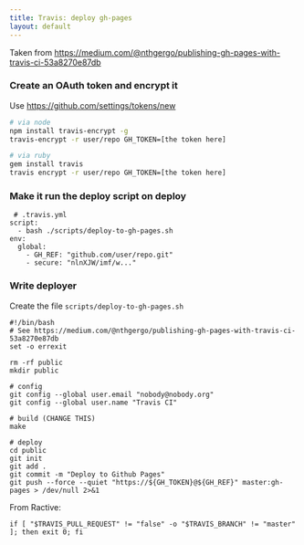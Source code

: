 ```yaml
---
title: Travis: deploy gh-pages
layout: default
---
```


Taken from https://medium.com/@nthgergo/publishing-gh-pages-with-travis-ci-53a8270e87db

### Create an OAuth token and encrypt it

Use https://github.com/settings/tokens/new

```sh
# via node
npm install travis-encrypt -g
travis-encrypt -r user/repo GH_TOKEN=[the token here]

# via ruby
gem install travis
travis encrypt -r user/repo GH_TOKEN=[the token here]
```

### Make it run the deploy script on deploy

```
 # .travis.yml
script:
  - bash ./scripts/deploy-to-gh-pages.sh
env:
  global:
    - GH_REF: "github.com/user/repo.git"
    - secure: "nlnXJW/imf/w..."
```

### Write deployer

Create the file `scripts/deploy-to-gh-pages.sh`

```
#!/bin/bash
# See https://medium.com/@nthgergo/publishing-gh-pages-with-travis-ci-53a8270e87db
set -o errexit

rm -rf public
mkdir public

# config
git config --global user.email "nobody@nobody.org"
git config --global user.name "Travis CI"

# build (CHANGE THIS)
make

# deploy
cd public
git init
git add .
git commit -m "Deploy to Github Pages"
git push --force --quiet "https://${GH_TOKEN}@${GH_REF}" master:gh-pages > /dev/null 2>&1
```

From Ractive:

```
if [ "$TRAVIS_PULL_REQUEST" != "false" -o "$TRAVIS_BRANCH" != "master" ]; then exit 0; fi
```

